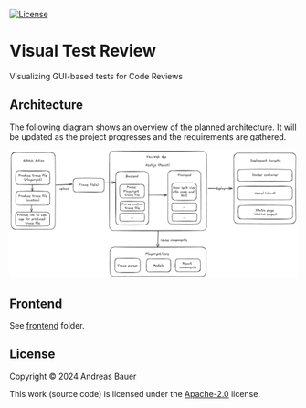 [![License](https://img.shields.io/badge/License-Apache_2.0-blue.svg)](https://opensource.org/licenses/Apache-2.0)

# Visual Test Review

Visualizing GUI-based tests for Code Reviews

## Architecture

The following diagram shows an overview of the planned architecture.
It will be updated as the project progresses and the requirements are gathered.

![architecture](./docs/architecture_overview.png)

## Frontend

See [frontend](./frontend) folder.

## License

Copyright © 2024 Andreas Bauer

This work (source code) is licensed under the [Apache-2.0](./LICENSE) license.
